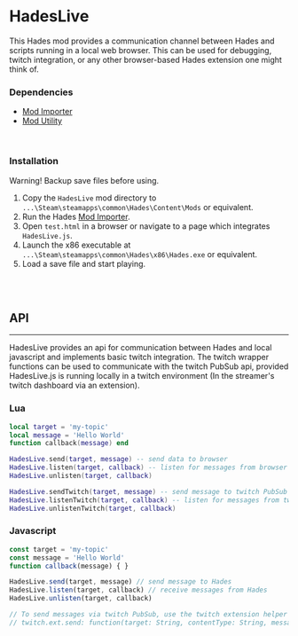 # HadesLive

This Hades mod provides a communication channel between Hades and scripts running in a local web browser. This can be used for debugging, twitch integration, or any other browser-based Hades extension one might think of.
&nbsp;
### Dependencies
- [Mod Importer](https://www.nexusmods.com/hades/mods/26)
- [Mod Utility](https://www.nexusmods.com/hades/mods/27)

&nbsp;
### Installation
Warning! Backup save files before using.
1. Copy the `HadesLive` mod directory to `...\Steam\steamapps\common\Hades\Content\Mods` or equivalent.
1. Run the Hades [Mod Importer](https://www.nexusmods.com/hades/mods/26).
1. Open `test.html` in a browser or navigate to a page which integrates `HadesLive.js`.
1. Launch the x86 executable at `...\Steam\steamapps\common\Hades\x86\Hades.exe` or equivalent.
1. Load a save file and start playing.

&nbsp;  
&nbsp;

## API
---
HadesLive provides an api for communication between Hades and local javascript and implements basic twitch integration. The twitch wrapper functions can be used to communicate with the twitch PubSub api, provided HadesLive.js is running locally in a twitch environment (In the streamer's twitch dashboard via an extension).

### Lua
```lua
local target = 'my-topic'
local message = 'Hello World'
function callback(message) end

HadesLive.send(target, message) -- send data to browser
HadesLive.listen(target, callback) -- listen for messages from browser
HadesLive.unlisten(target, callback)

HadesLive.sendTwitch(target, message) -- send message to twitch PubSub
HadesLive.listenTwitch(target, callback) -- listen for messages from twitch PubSub
HadesLive.unlistenTwitch(target, callback)
```

### Javascript
```js
const target = 'my-topic'
const message = 'Hello World'
function callback(message) { }

HadesLive.send(target, message) // send message to Hades
HadesLive.listen(target, callback) // receive messages from Hades
HadesLive.unlisten(target, callback)

// To send messages via twitch PubSub, use the twitch extension helper
// twitch.ext.send: function(target: String, contentType: String, message: String || Object)
```

